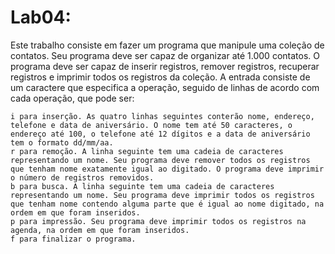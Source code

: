 # Lab04:

Este trabalho consiste em fazer um programa que manipule uma coleção de contatos. Seu programa deve ser capaz de organizar até 1.000 contatos. O programa deve ser capaz de inserir registros, remover registros, recuperar registros e imprimir todos os registros da coleção. A entrada consiste de um caractere que especifica a operação, seguido de linhas de acordo com cada operação, que pode ser:

    i para inserção. As quatro linhas seguintes conterão nome, endereço, telefone e data de aniversário. O nome tem até 50 caracteres, o endereço até 100, o telefone até 12 dígitos e a data de aniversário tem o formato dd/mm/aa.
    r para remoção. A linha seguinte tem uma cadeia de caracteres representando um nome. Seu programa deve remover todos os registros que tenham nome exatamente igual ao digitado. O programa deve imprimir o número de registros removidos.
    b para busca. A linha seguinte tem uma cadeia de caracteres representando um nome. Seu programa deve imprimir todos os registros que tenham nome contendo alguma parte que é igual ao nome digitado, na ordem em que foram inseridos.
    p para impressão. Seu programa deve imprimir todos os registros na agenda, na ordem em que foram inseridos.
    f para finalizar o programa. 
